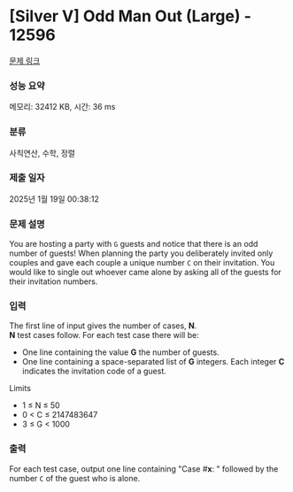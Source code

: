 # [Silver V] Odd Man Out (Large) - 12596 

[문제 링크](https://www.acmicpc.net/problem/12596) 

### 성능 요약

메모리: 32412 KB, 시간: 36 ms

### 분류

사칙연산, 수학, 정렬

### 제출 일자

2025년 1월 19일 00:38:12

### 문제 설명

<p>You are hosting a party with <code>G</code> guests and notice that there is an odd number of guests! When planning the party you deliberately invited only couples and gave each couple a unique number <code>C</code> on their invitation. You would like to single out whoever came alone by asking all of the guests for their invitation numbers.</p>

### 입력 

 <p>The first line of input gives the number of cases, <strong>N</strong>.<br>
<strong>N</strong> test cases follow. For each test case there will be:</p>

<ul>
	<li>One line containing the value <strong>G</strong> the number of guests.</li>
	<li>One line containing a space-separated list of <strong>G</strong> integers. Each integer <strong>C</strong> indicates the invitation code of a guest.</li>
</ul>

<p>Limits</p>

<ul>
	<li>1 ≤ N ≤ 50</li>
	<li>0 < C ≤ 2147483647</li>
	<li>3 ≤ G < 1000</li>
</ul>

### 출력 

 <p>For each test case, output one line containing "Case #<strong>x</strong>: " followed by the number <code>C</code> of the guest who is alone.</p>

